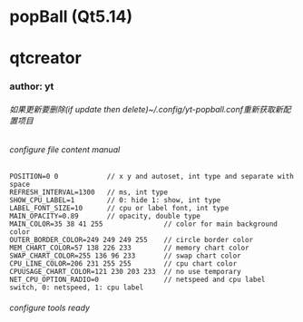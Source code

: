# popBall (Qt5.14)
# qtcreator
### author: yt

###### 如果更新要删除(if update then delete)~/.config/yt-popball.conf重新获取新配置项目

###### configure file content manual
```
POSITION=0 0            // x y and autoset, int type and separate with space
REFRESH_INTERVAL=1300   // ms, int type
SHOW_CPU_LABEL=1        // 0: hide 1: show, int type
LABEL_FONT_SIZE=10      // cpu or label font, int type
MAIN_OPACITY=0.89       // opacity, double type
MAIN_COLOR=35 38 41 255               // color for main background color
OUTER_BORDER_COLOR=249 249 249 255    // circle border color
MEM_CHART_COLOR=57 138 226 233        // memory chart color
SWAP_CHART_COLOR=255 136 96 233       // swap chart color
CPU_LINE_COLOR=206 231 255 255        // cpu chart color
CPUUSAGE_CHART_COLOR=121 230 203 233  // no use temporary
NET_CPU_OPTION_RADIO=0                // netspeed and cpu label switch, 0: netspeed, 1: cpu label
```

###### configure tools ready

